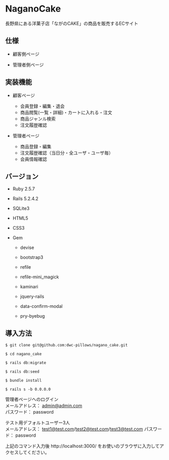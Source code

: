 # NaganoCake
長野県にある洋菓子店「ながのCAKE」の商品を販売するECサイト

## 仕様

* 顧客側ページ

* 管理者側ページ


## 実装機能

* 顧客ページ
  * 会員登録・編集・退会
  * 商品閲覧(一覧・詳細)・カートに入れる・注文
  * 商品ジャンル検索
  * 注文履歴確認

* 管理者ページ
  * 商品登録・編集
  * 注文履歴確認（当日分・全ユーザ・ユーザ毎）
  * 会員情報確認

## バージョン

* Ruby 2.5.7

* Rails 5.2.4.2

* SQLite3

* HTML5

* CSS3

* Gem

  * devise

  * bootstrap3

  * refile 

  * refile-mini_magick

  * kaminari

  * jquery-rails

  * data-confirm-modal

  * pry-byebug

## 導入方法

```
$ git clone git@github.com:dwc-pillows/nagano_cake.git

$ cd nagano_cake

$ rails db:migrate

$ rails db:seed

$ bundle install

$ rails s -b 0.0.0.0
```

管理者ページへのログイン<br>
メールアドレス： admin@admin.com<br>
パスワード： password

テスト用デフォルトユーザー3人<br>
メールアドレス： test1@test.com/test2@test.com/test3@test.com
パスワード： password

上記のコマンド入力後 http://localhost:3000/ をお使いのブラウザに入力してアクセスしてください。